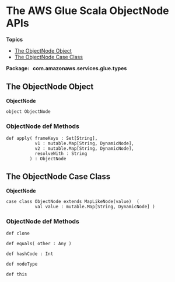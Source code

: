 # The AWS Glue Scala ObjectNode APIs<a name="glue-etl-scala-apis-glue-types-objectnode"></a>

**Topics**
+ [The ObjectNode Object](#glue-etl-scala-apis-glue-types-objectnode-object)
+ [The ObjectNode Case Class](#glue-etl-scala-apis-glue-types-objectnode-case-class)

**Package:   com\.amazonaws\.services\.glue\.types**

## The ObjectNode Object<a name="glue-etl-scala-apis-glue-types-objectnode-object"></a>

 **ObjectNode**

```
object ObjectNode
```

### ObjectNode def Methods<a name="glue-etl-scala-apis-glue-types-objectnode-object-defs"></a>

```
def apply( frameKeys : Set[String],
           v1 : mutable.Map[String, DynamicNode],
           v2 : mutable.Map[String, DynamicNode],
           resolveWith : String
         ) : ObjectNode
```

## The ObjectNode Case Class<a name="glue-etl-scala-apis-glue-types-objectnode-case-class"></a>

 **ObjectNode**

```
case class ObjectNode extends MapLikeNode(value)  (
           val value : mutable.Map[String, DynamicNode] )
```

### ObjectNode def Methods<a name="glue-etl-scala-apis-glue-types-objectnode-case-class-defs"></a>

```
def clone
```

```
def equals( other : Any )
```

```
def hashCode : Int 
```

```
def nodeType
```

```
def this
```